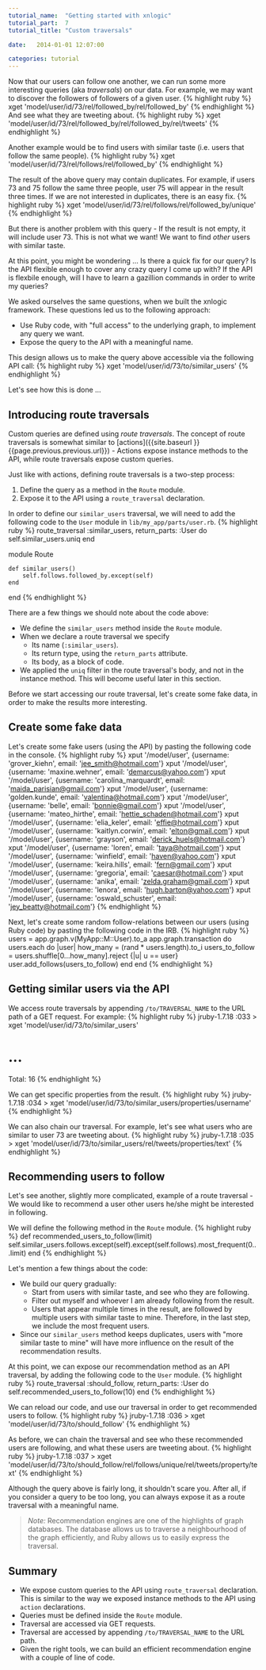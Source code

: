 ```yaml
---
tutorial_name:  "Getting started with xnlogic"
tutorial_part:  7
tutorial_title: "Custom traversals"

date:   2014-01-01 12:07:00

categories: tutorial
---
```


Now that our users can follow one another, we can run some more interesting queries (aka _traversals_) on our data. For example, we may want to discover the followers of followers of a given user.
{% highlight ruby %}
xget 'model/user/id/73/rel/followed_by/rel/followed_by'
{% endhighlight %}
And see what they are tweeting about.
{% highlight ruby %}
xget 'model/user/id/73/rel/followed_by/rel/followed_by/rel/tweets'
{% endhighlight %}

Another example would be to find users with similar taste (i.e. users that follow the same people).
{% highlight ruby %}
xget 'model/user/id/73/rel/follows/rel/followed_by'
{% endhighlight %}

The result of the above query may contain duplicates. For example, if users 73 and 75 follow the same three people, user 75 will appear in the result three times. If we are not interested in duplicates, there is an easy fix.
{% highlight ruby %}
xget 'model/user/id/73/rel/follows/rel/followed_by/unique'
{% endhighlight %}

But there is another problem with this query - If the result is not empty, it will include user 73. This is not what we want! We want to find _other_ users with similar taste.

At this point, you might be wondering ... Is there a quick fix for our query? Is the API flexible enough to cover any crazy query I come up with? If the API is flexbile enough, will I have to learn a gazillion commands in order to write my queries?

We asked ourselves the same questions, when we built the xnlogic framework. These questions led us to the following approach:

 * Use Ruby code, with "full access" to the underlying graph, to implement any query we want.
 * Expose the query to the API with a meaningful name.

This design allows us to make the query above accessible via the following API call:
{% highlight ruby %}
xget 'model/user/id/73/to/similar_users'
{% endhighlight %}

Let's see how this is done ...

## Introducing route traversals

Custom queries are defined using _route traversals_. The concept of route traversals is somewhat similar to [actions]({{site.baseurl }}{{page.previous.previous.url}}) - Actions expose instance methods to the API, while route traversals expose custom queries.

Just like with actions, defining route traversals is a two-step process:

 1. Define the query as a method in the `Route` module.
 2. Expose it to the API using a `route_traversal` declaration.

In order to define our `similar_users` traversal, we will need to add the following code to the `User` module in `lib/my_app/parts/user.rb`.
{% highlight ruby %}
route_traversal :similar_users, return_parts: :User do
    self.similar_users.uniq
end

module Route

    def similar_users()
        self.follows.followed_by.except(self)
    end

end
{% endhighlight %}

There are a few things we should note about the code above:

 * We define the `similar_users` method inside the `Route` module.
 * When we declare a route traversal we specify
   * Its name (`:similar_users`).
   * Its return type, using the `return_parts` attribute.
   * Its body, as a block of code.
 * We applied the `uniq` filter in the route traversal's body, and not in the instance method. This will become useful later in this section.

Before we start accessing our route traversal, let's create some fake data, in order to make the results more interesting.

## Create some fake data

Let's create some fake users (using the API) by pasting the following code in the console.
{% highlight ruby %}
xput '/model/user', {username: 'grover_kiehn', email: 'jee_smith@hotmail.com'}
xput '/model/user', {username: 'maxine.wehner', email: 'demarcus@yahoo.com'}
xput '/model/user', {username: 'carolina_marquardt', email: 'maida_parisian@gmail.com'}
xput '/model/user', {username: 'golden.kunde', email: 'valentina@hotmail.com'}
xput '/model/user', {username: 'belle', email: 'bonnie@gmail.com'}
xput '/model/user', {username: 'mateo_hirthe', email: 'hettie_schaden@hotmail.com'}
xput '/model/user', {username: 'elia_keler', email: 'effie@hotmail.com'}
xput '/model/user', {username: 'kaitlyn.corwin', email: 'elton@gmail.com'}
xput '/model/user', {username: 'grayson', email: 'derick_huels@hotmail.com'}
xput '/model/user', {username: 'loren', email: 'taya@hotmail.com'}
xput '/model/user', {username: 'winfield', email: 'haven@yahoo.com'}
xput '/model/user', {username: 'keira.hills', email: 'fern@gmail.com'}
xput '/model/user', {username: 'gregoria', email: 'caesar@hotmail.com'}
xput '/model/user', {username: 'anika', email: 'zelda.graham@gmail.com'}
xput '/model/user', {username: 'lenora', email: 'hugh.barton@yahoo.com'}
xput '/model/user', {username: 'oswald_schuster', email: 'jey_beatty@hotmail.com'}
{% endhighlight %}

Next, let's create some random follow-relations between our users (using Ruby code) by pasting the following code in the IRB.
{% highlight ruby %}
users = app.graph.v(MyApp::M::User).to_a
app.graph.transaction do
    users.each do |user|
        how_many = (rand * users.length).to_i
        users_to_follow = users.shuffle[0...how_many].reject {|u| u == user}
        user.add_follows(users_to_follow)
    end
end
{% endhighlight %}


## Getting similar users via the API

We access route traversals by appending `/to/TRAVERSAL_NAME` to the URL path of a GET request. For example:
{% highlight ruby %}
jruby-1.7.18 :033 > xget 'model/user/id/73/to/similar_users'
 # ...
Total: 16
{% endhighlight %}

We can get specific properties from the result.
{% highlight ruby %}
jruby-1.7.18 :034 > xget 'model/user/id/73/to/similar_users/properties/username'
{% endhighlight %}

We can also chain our traversal. For example, let's see what users who are similar to user 73 are tweeting about.
{% highlight ruby %}
jruby-1.7.18 :035 > xget 'model/user/id/73/to/similar_users/rel/tweets/properties/text'
{% endhighlight %}


## Recommending users to follow

Let's see another, slightly more complicated, example of a route traversal - We would like to recommend a user other users he/she might be interested in following.

We will define the following method in the `Route` module.
{% highlight ruby %}
def recommended_users_to_follow(limit)
    self.similar_users.follows.except(self).except(self.follows).most_frequent(0...limit)
end
{% endhighlight %}

Let's mention a few things about the code:

 * We build our query gradually:
   * Start from users with similar taste, and see who they are following.
   * Filter out myself and whoever I am already following from the result.
   * Users that appear multiple times in the result, are followed by multiple users with similar taste to mine. Therefore, in the last step, we include the most frequent users.
 * Since our `similar_users` method keeps duplicates, users with "more similar taste to mine" will have more influence on the result of the recommendation results.

At this point, we can expose our recommendation method as an API traversal, by adding the following code to the `User` module.
{% highlight ruby %}
route_traversal :should_follow, return_parts: :User do
    self.recommended_users_to_follow(10)
end
{% endhighlight %}

We can reload our code, and use our traversal in order to get recommended users to follow.
{% highlight ruby %}
jruby-1.7.18 :036 > xget 'model/user/id/73/to/should_follow'
{% endhighlight %}

As before, we can chain the traversal and see who these recommended users are following, and what these users are tweeting about.
{% highlight ruby %}
jruby-1.7.18 :037 > xget 'model/user/id/73/to/should_follow/rel/follows/unique/rel/tweets/property/text'
{% endhighlight %}

Although the query above is fairly long, it shouldn't scare you. After all, if you consider a query to be too long, you can always expose it as a route traversal with a meaningful name.

> _Note:_ Recommendation engines are one of the highlights of graph databases. The database allows us to traverse a neighbourhood of the graph efficiently, and Ruby allows us to easily express the traversal.

## Summary

 * We expose custom queries to the API using `route_traversal` declaration.    
   This is similar to the way we exposed instance methods to the API using `action` declarations.
 * Queries must be defined inside the `Route` module.
 * Traversal are accessed via GET requests.
 * Traversal are accessed by appending `/to/TRAVERSAL_NAME` to the URL path.
 * Given the right tools, we can build an efficient recommendation engine with a couple of line of code.